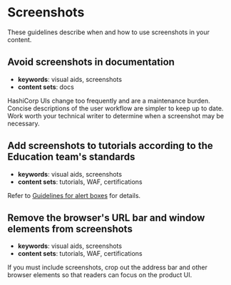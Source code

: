 # Screenshots

These guidelines describe when and how to use screenshots in your content.


## Avoid screenshots in documentation 

- **keywords**: visual aids, screenshots
- **content sets**: docs

HashiCorp UIs change too frequently and are a maintenance burden. Concise descriptions of the user workflow are simpler to keep up to date. Work worth your technical writer to determine when a screenshot may be necessary. 

## Add screenshots to tutorials according to the Education team's standards

- **keywords**: visual aids, screenshots
- **content sets**: tutorials, WAF, certifications

Refer to [Guidelines for alert boxes](../appendix.md#guidelines-for-alerts-boxes) for details.

## Remove the browser's URL bar and window elements from screenshots

- **keywords**: visual aids, screenshots
- **content sets**: tutorials, WAF, certifications

If you must include screenshots, crop out the address bar and other browser elements so that readers can focus on the product UI.
